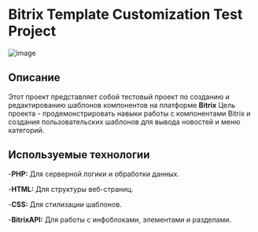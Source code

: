 # Bitrix Template Customization Test Project
![image](https://github.com/user-attachments/assets/fd9bec4c-77b5-41d1-9cbc-4fb4c9433c4b)
## Описание

Этот проект представляет собой тестовый проект по созданию и редактированию шаблонов компонентов на платформе **Bitrix** 
Цель проекта - продемонстрировать навыки работы с компонентами Bitrix и создания пользовательских шаблонов для вывода новостей и меню категорий.
## Используемые технологии

-**PHP:** Для серверной логики и обработки данных.

-**HTML:** Для структуры веб-страниц.

-**CSS:** Для стилизации шаблонов.

-**BitrixAPI:** Для работы с инфоблоками, элементами и разделами.
